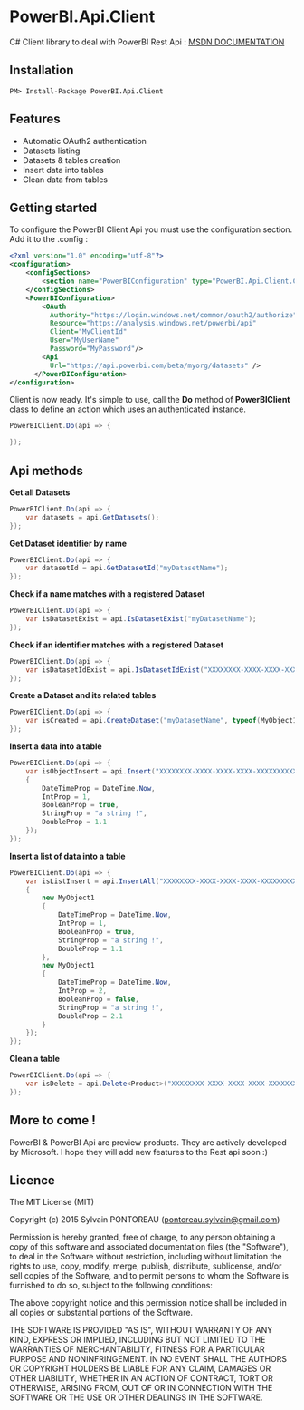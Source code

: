 PowerBI.Api.Client
=======

C# Client library to deal with PowerBI Rest Api : [MSDN DOCUMENTATION](https://msdn.microsoft.com/en-us/library/dn877544)


## Installation

```
PM> Install-Package PowerBI.Api.Client
```

## Features

  * Automatic OAuth2 authentication
  * Datasets listing
  * Datasets & tables creation
  * Insert data into tables
  * Clean data from tables



## Getting started

To configure the PowerBI Client Api you must use the configuration section. Add it to the .config :

```xml
<?xml version="1.0" encoding="utf-8"?>
<configuration>
	<configSections>
		<section name="PowerBIConfiguration" type="PowerBI.Api.Client.Configuration.PowerBIConfiguration, PowerBI.Api.Client, Version=1.0.0.0"/>
	</configSections>
	<PowerBIConfiguration>
	    <OAuth
	      Authority="https://login.windows.net/common/oauth2/authorize" 
	      Resource="https://analysis.windows.net/powerbi/api"
	      Client="MyClientId" 
      	  User="MyUserName" 
      	  Password="MyPassword"/>
	    <Api 
	      Url="https://api.powerbi.com/beta/myorg/datasets" />
	  </PowerBIConfiguration>
</configuration>
```

Client is now ready. It's simple to use, call the **Do** method of **PowerBIClient** class to define an action which uses an authenticated instance.

```csharp
PowerBIClient.Do(api => {

});
```



## Api methods

**Get all Datasets**
```csharp
PowerBIClient.Do(api => {
	var datasets = api.GetDatasets();
});
```

**Get Dataset identifier by name**
```csharp
PowerBIClient.Do(api => {
	var datasetId = api.GetDatasetId("myDatasetName");
});
```

**Check if a name matches with a registered Dataset**
```csharp
PowerBIClient.Do(api => {
	var isDatasetExist = api.IsDatasetExist("myDatasetName");
});
```

**Check if an identifier matches with a registered Dataset**
```csharp
PowerBIClient.Do(api => {
	var isDatasetIdExist = api.IsDatasetIdExist("XXXXXXXX-XXXX-XXXX-XXXX-XXXXXXXXXXXX");
});
```

**Create a Dataset and its related tables**
```csharp
PowerBIClient.Do(api => {
	var isCreated = api.CreateDataset("myDatasetName", typeof(MyObject1), typeof(MyObject2), ...);
});
```

**Insert a data into a table**
```csharp
PowerBIClient.Do(api => {
	var isObjectInsert = api.Insert("XXXXXXXX-XXXX-XXXX-XXXX-XXXXXXXXXXXX", new MyObject1
	{
		DateTimeProp = DateTime.Now,
		IntProp = 1,
		BooleanProp = true,
		StringProp = "a string !",
		DoubleProp = 1.1
	});
});
```

**Insert a list of data into a table**
```csharp
PowerBIClient.Do(api => {
	var isListInsert = api.InsertAll("XXXXXXXX-XXXX-XXXX-XXXX-XXXXXXXXXXXX", new List<object>
	{
		new MyObject1
		{
			DateTimeProp = DateTime.Now,
			IntProp = 1,
			BooleanProp = true,
			StringProp = "a string !",
			DoubleProp = 1.1
		},
		new MyObject1
		{
			DateTimeProp = DateTime.Now,
			IntProp = 2,
			BooleanProp = false,
			StringProp = "a string !",
			DoubleProp = 2.1
		}
	});
});
```

**Clean a table**
```csharp
PowerBIClient.Do(api => {
	var isDelete = api.Delete<Product>("XXXXXXXX-XXXX-XXXX-XXXX-XXXXXXXXXXXX");
});
```



## More to come !
PowerBI & PowerBI Api are preview products. They are actively developed by Microsoft.
I hope they will add new features to the Rest api soon :)



## Licence

The MIT License (MIT)

Copyright (c) 2015 Sylvain PONTOREAU (pontoreau.sylvain@gmail.com)

Permission is hereby granted, free of charge, to any person obtaining a copy of
this software and associated documentation files (the "Software"), to deal in
the Software without restriction, including without limitation the rights to
use, copy, modify, merge, publish, distribute, sublicense, and/or sell copies of
the Software, and to permit persons to whom the Software is furnished to do so,
subject to the following conditions:

The above copyright notice and this permission notice shall be included in all
copies or substantial portions of the Software.

THE SOFTWARE IS PROVIDED "AS IS", WITHOUT WARRANTY OF ANY KIND, EXPRESS OR
IMPLIED, INCLUDING BUT NOT LIMITED TO THE WARRANTIES OF MERCHANTABILITY, FITNESS
FOR A PARTICULAR PURPOSE AND NONINFRINGEMENT. IN NO EVENT SHALL THE AUTHORS OR
COPYRIGHT HOLDERS BE LIABLE FOR ANY CLAIM, DAMAGES OR OTHER LIABILITY, WHETHER
IN AN ACTION OF CONTRACT, TORT OR OTHERWISE, ARISING FROM, OUT OF OR IN
CONNECTION WITH THE SOFTWARE OR THE USE OR OTHER DEALINGS IN THE SOFTWARE.



